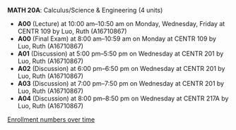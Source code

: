 **MATH 20A**: Calculus/Science & Engineering (4 units)

- **A00** (Lecture) at 10:00 am–10:50 am on Monday, Wednesday, Friday at CENTR 109 by Luo, Ruth (A16710867)
- **A00** (Final Exam) at 8:00 am–10:59 am on Monday at CENTR 109 by Luo, Ruth (A16710867)
- **A01** (Discussion) at 5:00 pm–5:50 pm on Wednesday at CENTR 201 by Luo, Ruth (A16710867)
- **A02** (Discussion) at 6:00 pm–6:50 pm on Wednesday at CENTR 201 by Luo, Ruth (A16710867)
- **A03** (Discussion) at 7:00 pm–7:50 pm on Wednesday at CENTR 201 by Luo, Ruth (A16710867)
- **A04** (Discussion) at 8:00 pm–8:50 pm on Wednesday at CENTR 217A by Luo, Ruth (A16710867)

[Enrollment numbers over time](./MATH20A.tsv)
